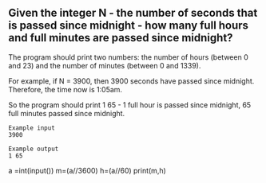 ## Given the integer N - the number of seconds that is passed since midnight - how many full hours and full minutes are passed since midnight?

The program should print two numbers: the number of hours (between 0 and 23) and the number of minutes (between 0 and 1339).

For example, if N = 3900, then 3900 seconds have passed since midnight. 
Therefore, the time now is 1:05am. 

So the program should print 1 65 - 1 full hour is passed since midnight, 65 full minutes passed since midnight.  


```
Example input
3900

Example output
1 65

```
a =int(input())
m=(a//3600)
h=(a//60)
print(m,h)
